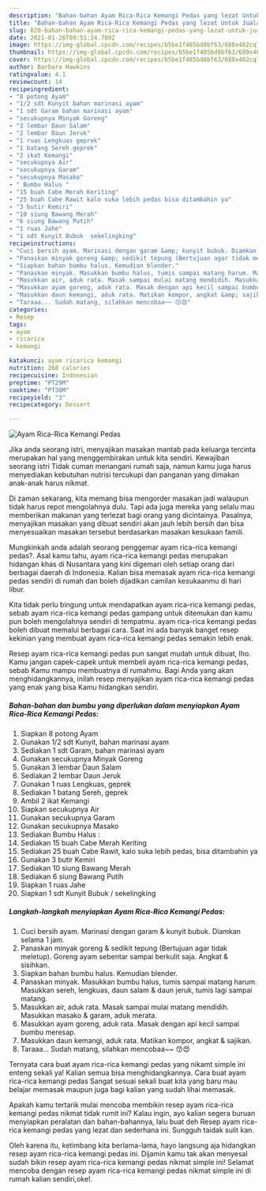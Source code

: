 ```yaml
---
description: "Bahan-bahan Ayam Rica-Rica Kemangi Pedas yang lezat Untuk Jualan"
title: "Bahan-bahan Ayam Rica-Rica Kemangi Pedas yang lezat Untuk Jualan"
slug: 820-bahan-bahan-ayam-rica-rica-kemangi-pedas-yang-lezat-untuk-jualan
date: 2021-01-26T09:51:24.780Z
image: https://img-global.cpcdn.com/recipes/b5be1f485bd8bf63/680x482cq70/ayam-rica-rica-kemangi-pedas-foto-resep-utama.jpg
thumbnail: https://img-global.cpcdn.com/recipes/b5be1f485bd8bf63/680x482cq70/ayam-rica-rica-kemangi-pedas-foto-resep-utama.jpg
cover: https://img-global.cpcdn.com/recipes/b5be1f485bd8bf63/680x482cq70/ayam-rica-rica-kemangi-pedas-foto-resep-utama.jpg
author: Barbara Hawkins
ratingvalue: 4.1
reviewcount: 14
recipeingredient:
- "8 potong Ayam"
- "1/2 sdt Kunyit bahan marinasi ayam"
- "1 sdt Garam bahan marinasi ayam"
- "secukupnya Minyak Goreng"
- "3 lembar Daun Salam"
- "2 lembar Daun Jeruk"
- "1 ruas Lengkuas geprek"
- "1 batang Sereh geprek"
- "2 ikat Kemangi"
- "secukupnya Air"
- "secukupnya Garam"
- "secukupnya Masako"
- " Bumbu Halus "
- "15 buah Cabe Merah Keriting"
- "25 buah Cabe Rawit kalo suka lebih pedas bisa ditambahin ya"
- "3 butir Kemiri"
- "10 siung Bawang Merah"
- "6 siung Bawang Putih"
- "1 ruas Jahe"
- "1 sdt Kunyit Bubuk  sekelingking"
recipeinstructions:
- "Cuci bersih ayam. Marinasi dengan garam &amp; kunyit bubuk. Diamkan selama 1 jam."
- "Panaskan minyak goreng &amp; sedikit tepung (Bertujuan agar tidak meletup). Goreng ayam sebentar sampai berkulit saja. Angkat &amp; sisihkan."
- "Siapkan bahan bumbu halus. Kemudian blender."
- "Panaskan minyak. Masukkan bumbu halus, tumis sampai matang harum. Masukkan sereh, lengkuas, daun salam &amp; daun jeruk, tumis lagi sampai matang."
- "Masukkan air, aduk rata. Masak sampai mulai matang mendidih. Masukkan masako &amp; garam, aduk merata."
- "Masukkan ayam goreng, aduk rata. Masak dengan api kecil sampai bumbu meresap."
- "Masukkan daun kemangi, aduk rata. Matikan kompor, angkat &amp; sajikan."
- "Taraaa... Sudah matang, silahkan mencobaa~~ 😙😍"
categories:
- Resep
tags:
- ayam
- ricarica
- kemangi

katakunci: ayam ricarica kemangi 
nutrition: 268 calories
recipecuisine: Indonesian
preptime: "PT29M"
cooktime: "PT30M"
recipeyield: "3"
recipecategory: Dessert

---
```



![Ayam Rica-Rica Kemangi Pedas](https://img-global.cpcdn.com/recipes/b5be1f485bd8bf63/680x482cq70/ayam-rica-rica-kemangi-pedas-foto-resep-utama.jpg)

Jika anda seorang istri, menyajikan masakan mantab pada keluarga tercinta merupakan hal yang menggembirakan untuk kita sendiri. Kewajiban seorang istri Tidak cuman menangani rumah saja, namun kamu juga harus menyediakan kebutuhan nutrisi tercukupi dan panganan yang dimakan anak-anak harus nikmat.

Di zaman  sekarang, kita memang bisa mengorder masakan jadi walaupun tidak harus repot mengolahnya dulu. Tapi ada juga mereka yang selalu mau memberikan makanan yang terlezat bagi orang yang dicintainya. Pasalnya, menyajikan masakan yang dibuat sendiri akan jauh lebih bersih dan bisa menyesuaikan masakan tersebut berdasarkan masakan kesukaan famili. 



Mungkinkah anda adalah seorang penggemar ayam rica-rica kemangi pedas?. Asal kamu tahu, ayam rica-rica kemangi pedas merupakan hidangan khas di Nusantara yang kini digemari oleh setiap orang dari berbagai daerah di Indonesia. Kalian bisa memasak ayam rica-rica kemangi pedas sendiri di rumah dan boleh dijadikan camilan kesukaanmu di hari libur.

Kita tidak perlu bingung untuk mendapatkan ayam rica-rica kemangi pedas, sebab ayam rica-rica kemangi pedas gampang untuk ditemukan dan kamu pun boleh mengolahnya sendiri di tempatmu. ayam rica-rica kemangi pedas boleh dibuat memalui berbagai cara. Saat ini ada banyak banget resep kekinian yang membuat ayam rica-rica kemangi pedas semakin lebih enak.

Resep ayam rica-rica kemangi pedas pun sangat mudah untuk dibuat, lho. Kamu jangan capek-capek untuk membeli ayam rica-rica kemangi pedas, sebab Kamu mampu membuatnya di rumahmu. Bagi Anda yang akan menghidangkannya, inilah resep menyajikan ayam rica-rica kemangi pedas yang enak yang bisa Kamu hidangkan sendiri.

<!--inarticleads1-->

##### Bahan-bahan dan bumbu yang diperlukan dalam menyiapkan Ayam Rica-Rica Kemangi Pedas:

1. Siapkan 8 potong Ayam
1. Gunakan 1/2 sdt Kunyit, bahan marinasi ayam
1. Sediakan 1 sdt Garam, bahan marinasi ayam
1. Gunakan secukupnya Minyak Goreng
1. Gunakan 3 lembar Daun Salam
1. Sediakan 2 lembar Daun Jeruk
1. Gunakan 1 ruas Lengkuas, geprek
1. Sediakan 1 batang Sereh, geprek
1. Ambil 2 ikat Kemangi
1. Siapkan secukupnya Air
1. Gunakan secukupnya Garam
1. Gunakan secukupnya Masako
1. Sediakan  Bumbu Halus :
1. Sediakan 15 buah Cabe Merah Keriting
1. Sediakan 25 buah Cabe Rawit, kalo suka lebih pedas, bisa ditambahin ya
1. Gunakan 3 butir Kemiri
1. Sediakan 10 siung Bawang Merah
1. Sediakan 6 siung Bawang Putih
1. Siapkan 1 ruas Jahe
1. Siapkan 1 sdt Kunyit Bubuk / sekelingking




<!--inarticleads2-->

##### Langkah-langkah menyiapkan Ayam Rica-Rica Kemangi Pedas:

1. Cuci bersih ayam. Marinasi dengan garam &amp; kunyit bubuk. Diamkan selama 1 jam.
1. Panaskan minyak goreng &amp; sedikit tepung (Bertujuan agar tidak meletup). Goreng ayam sebentar sampai berkulit saja. Angkat &amp; sisihkan.
1. Siapkan bahan bumbu halus. Kemudian blender.
1. Panaskan minyak. Masukkan bumbu halus, tumis sampai matang harum. Masukkan sereh, lengkuas, daun salam &amp; daun jeruk, tumis lagi sampai matang.
1. Masukkan air, aduk rata. Masak sampai mulai matang mendidih. Masukkan masako &amp; garam, aduk merata.
1. Masukkan ayam goreng, aduk rata. Masak dengan api kecil sampai bumbu meresap.
1. Masukkan daun kemangi, aduk rata. Matikan kompor, angkat &amp; sajikan.
1. Taraaa... Sudah matang, silahkan mencobaa~~ 😙😍




Ternyata cara buat ayam rica-rica kemangi pedas yang nikamt simple ini enteng sekali ya! Kalian semua bisa menghidangkannya. Cara buat ayam rica-rica kemangi pedas Sangat sesuai sekali buat kita yang baru mau belajar memasak maupun juga bagi kalian yang sudah lihai memasak.

Apakah kamu tertarik mulai mencoba membikin resep ayam rica-rica kemangi pedas nikmat tidak rumit ini? Kalau ingin, ayo kalian segera buruan menyiapkan peralatan dan bahan-bahannya, lalu buat deh Resep ayam rica-rica kemangi pedas yang lezat dan sederhana ini. Sungguh taidak sulit kan. 

Oleh karena itu, ketimbang kita berlama-lama, hayo langsung aja hidangkan resep ayam rica-rica kemangi pedas ini. Dijamin kamu tak akan menyesal sudah bikin resep ayam rica-rica kemangi pedas nikmat simple ini! Selamat mencoba dengan resep ayam rica-rica kemangi pedas nikmat simple ini di rumah kalian sendiri,oke!.

